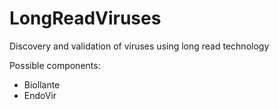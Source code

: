 LongReadViruses
===============

Discovery and validation of viruses using long read technology

Possible components:

* Biollante
* EndoVir
